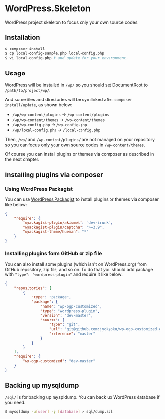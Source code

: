 # WordPress.Skeleton

WordPress project skeleton to focus only your own source codes.

## Installation

```bash
$ composer install
$ cp local-config-sample.php local-config.php
$ vi local-config.php # and update for your environment.
```

## Usage

WordPress will be installed in `/wp/` so you should set DocumentRoot to `/path/to/project/wp/`.

And some files and directories will be symlinked after `composer install/update`, as shown below:

* `/wp/wp-content/plugins` -> `/wp-content/plugins`
* `/wp/wp-content/themes` -> `/wp-content/themes`
* `/wp/wp-config.php` -> `/wp-config.php`
* `/wp/local-config.php` -> `/local-config.php`

Then, `/wp/` and `/wp-content/plugins/` are not managed on your repository so you can focus only your own source codes in `/wp-content/themes`.

Of course you can install plugins or themes via composer as described in the next chapter.

## Installing plugins via composer

### Using WordPress Packagist

You can use [WordPress Packagist](http://wpackagist.org) to install plugins or themes via composer like below:

```json
{
    "require": {
        "wpackagist-plugin/akismet": "dev-trunk",
        "wpackagist-plugin/captcha": ">=3.9",
        "wpackagist-theme/hueman": "*"
    }
}
```

### Installing plugins form GitHub or zip file

You can also install some plugins (which isn't on WordPress.org) from GitHub repository, zip file, and so on.
To do that you should add package with `"type": "wordpress-plugin"` and require it like below:

```json
{
    "repositories": [
        {
            "type": "package",
            "package": {
                "name": "wp-ogp-customized",
                "type": "wordpress-plugin",
                "version": "dev-master",
                "source": {
                    "type": "git",
                    "url": "git@github.com:jyokyoku/wp-ogp-customized.git",
                    "reference": "master"
                }
            }
        }
    ],
    "require": {
        "wp-ogp-customized": "dev-master"
    }
}
```

## Backing up mysqldump

`/sql/` is for backing up myspldump. You can back up WordPress database if you need.

```bash
$ mysqldump -u[user] -p [database] > sql/dump.sql
```
